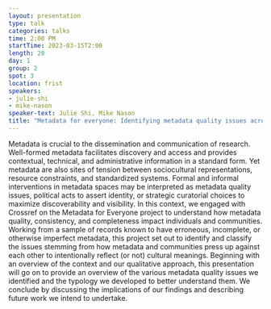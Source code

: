 ```yaml
---
layout: presentation
type: talk
categories: talks
time: 2:00 PM
startTime: 2023-03-15T2:00
length: 20
day: 1
group: 2
spot: 3
location: frist
speakers:
- julie-shi
- mike-nason
speaker-text: Julie Shi, Mike Nason
title: "Metadata for everyone: Identifying metadata quality issues across cultures"
---
```

Metadata is crucial to the dissemination and communication of research. Well-formed metadata facilitates discovery and access and provides contextual, technical, and administrative information in a standard form. Yet metadata are also sites of tension between sociocultural representations, resource constraints, and standardized systems. Formal and informal interventions in metadata spaces may be interpreted as metadata quality issues, political acts to assert identity, or strategic curatorial choices to maximize discoverability and visibility.  In this context, we engaged with Crossref on the Metadata for Everyone project to understand how metadata quality, consistency, and completeness impact individuals and communities. Working from a sample of records known to have erroneous, incomplete, or otherwise imperfect metadata, this project set out to identify and classify the issues stemming from how metadata and communities press up against each other to intentionally reflect (or not) cultural meanings. Beginning with an overview of the context and our qualitative approach, this presentation will go on to provide an overview of the various metadata quality issues we identified and the typology we developed to better understand them. We conclude by discussing the implications of our findings and describing future work we intend to undertake.
